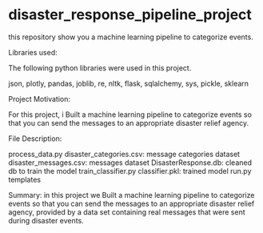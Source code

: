 # disaster_response_pipeline_project

this repository show you a machine learning pipeline to categorize events.

Libraries used:

The following python libraries were used in this project.

json, plotly, pandas, joblib, re, nltk, flask, sqlalchemy, sys, pickle, sklearn


Project Motivation:

For this project, i Built a machine learning pipeline to categorize  events so that you can send the messages to an appropriate disaster relief agency.

File Description:

process_data.py
disaster_categories.csv: message categories dataset
disaster_messages.csv: messages dataset
DisasterResponse.db: cleaned db to train the model
train_classifier.py 
classifier.pkl: trained model
run.py
templates

Summary:
in this project we Built a machine learning pipeline to categorize  events so that you can send the messages to an appropriate disaster relief agency, provided by a data set containing real messages that were sent during disaster events.

